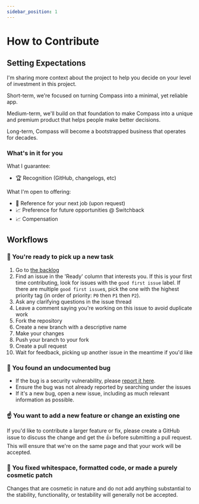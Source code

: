 ```yaml
---
sidebar_position: 1
---
```


# How to Contribute

## Setting Expectations

I'm sharing more context about the project to help you decide on your level of investment in this project.

Short-term, we're focused on turning Compass into a minimal, yet reliable app.

Medium-term, we'll build on that foundation to make Compass into a unique and premium product that helps people make better decisions.

Long-term, Compass will become a bootstrapped business that operates for decades.

### What's in it for you

What I guarantee:

- 🏆 Recognition (GitHub, changelogs, etc)

What I'm open to offering:

- 📝 Reference for your next job (upon request)
- 📈 Preference for future opportunities @ Switchback
- 📈 Compensation

## Workflows

### 🏁 You're ready to pick up a new task

1. Go to [the backlog](https://github.com/orgs/SwitchbackTech/projects/4)
1. Find an issue in the 'Ready' column that interests you. If this is your first time contributing, look for issues with the `good first issue` label. If there are multiple `good first issue`s, pick the one with the highest priority tag (in order of priority: `P0` then `P1` then `P2`).
1. Ask any clarifying questions in the issue thread
1. Leave a comment saying you're working on this issue to avoid duplicate work
1. Fork the repository
1. Create a new branch with a descriptive name
1. Make your changes
1. Push your branch to your fork
1. Create a pull request
1. Wait for feedback, picking up another issue in the meantime if you'd like

### 🐞 You found an undocumented bug

- If the bug is a security vulnerability, please [report it here](https://github.com/SwitchbackTech/compass/security).
- Ensure the bug was not already reported by searching under the issues
- If it's a new bug, open a new issue, including as much relevant information as possible.

### ☝️ You want to add a new feature or change an existing one

If you'd like to contribute a larger feature or fix, please create a GitHub issue to discuss the change and get the 👍 before submitting a pull request. This will ensure that we're on the same page and that your work will be accepted.

### 💅 You fixed whitespace, formatted code, or made a purely cosmetic patch

Changes that are cosmetic in nature and do not add anything substantial to the stability, functionality, or testability will generally not be accepted.
